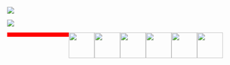 ![](http://github-profile-summary-cards.vercel.app/api/cards/profile-details?username=margaritaritik&theme=nord_bright)

![](https://github-profile-summary-cards.vercel.app/api/cards/most-commit-language?username=margaritaritik&theme=nord_bright)
<div style="display:flex; width:100%;justify-content: space-between;">

<div style="width:100%; height:10px; background-color:red;"></div>
<img data-fill="blue"   height="60" width="60" src="https://cdn.simpleicons.org/css3" />
  <img  height="60" width="60" src="https://cdn.simpleicons.org/html5" />
  <img height="60" width="60" src="https://cdn.simpleicons.org/nodedotjs/" />
<img height="60" width="60" src="https://cdn.simpleicons.org/react/" />
<img height="60" width="60" src="https://cdn.simpleicons.org/csharp" />
<img height="60" width="60" src="https://cdn.simpleicons.org/figma/" />
</div>
